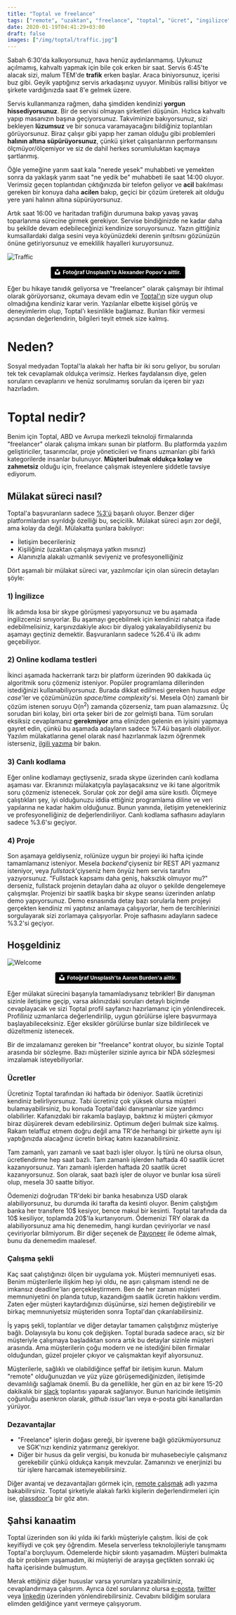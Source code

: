 ```yaml
---
title: "Toptal ve freelance"
tags: ["remote", "uzaktan", "freelance", "toptal", "ücret", "ingilizce", "mülakat", "ik"]
date: 2020-01-19T04:41:29+03:00
draft: false
images: ["/img/toptal/traffic.jpg"]
---
```


Sabah 6:30'da kalkıyorsunuz, hava henüz aydınlanmamış.
Uykunuz açılmamış, kahvaltı yapmak için bile çok erken bir saat.
Servis 6:45'te alacak sizi, malum TEM'de **trafik** erken başlar.
Araca biniyorsunuz, içerisi buz gibi.
Geyik yaptığınız servis arkadaşınız uyuyor.
Minibüs rallisi bitiyor ve şirkete vardığınızda saat 8'e gelmek üzere.

Servis kullanmanıza rağmen, daha şimdiden kendinizi **yorgun hissediyorsunuz**.
Bir de servisi olmayan şirketleri düşünün.
Hızlıca kahvaltı yapıp masanızın başına geçiyorsunuz.
Takviminize bakıyorsunuz, sizi bekleyen **lüzumsuz** ve bir sonuca varamayacağını bildiğiniz toplantıları görüyorsunuz.
Biraz çalışır gibi yapıp her zaman olduğu gibi problemleri **halının altına süpürüyorsunuz**, çünkü şirket çalışanlarının performansını ölçmüyor/ölçemiyor ve siz de dahil herkes sorumluluktan kaçmaya şartlanmış.

Öğle yemeğine yarım saat kala "nerede yesek" muhabbeti ve yemekten sonra da yaklaşık yarım saat "ne yedik be" muhabbeti ile saat 14:00 oluyor.
Verimsiz geçen toplantıdan çıktığınızda bir telefon geliyor ve **acil** bakılması gereken bir konuya daha **acilen** bakıp, geçici bir çözüm üreterek ait olduğu yere yani halının altına süpürüyorsunuz.

Artık saat 16:00 ve haritadan trafiğin durumuna bakıp yavaş yavaş toparlanma sürecine girmek gerekiyor.
Servise bindiğinizde ne kadar daha bu şekilde devam edebileceğinizi kendinize soruyorsunuz.
Yazın gittiğiniz kumsallardaki dalga sesini veya köyünüzdeki derenin şırıltısını gözünüzün önüne getiriyorsunuz ve emeklilik hayalleri kuruyorsunuz.

![Traffic][1]
<center>
<a style="background-color:black;color:white;text-decoration:none;padding:4px 6px;font-family:-apple-system, BlinkMacSystemFont, &quot;San Francisco&quot;, &quot;Helvetica Neue&quot;, Helvetica, Ubuntu, Roboto, Noto, &quot;Segoe UI&quot;, Arial, sans-serif;font-size:12px;font-weight:bold;line-height:1.2;display:inline-block;border-radius:3px" href="https://unsplash.com/@5tep5?utm_medium=referral&amp;utm_campaign=photographer-credit&amp;utm_content=creditBadge" target="_blank" rel="noopener noreferrer" title="Alexander Popov'a ait fotoğraflar için tıklayın."><span style="display:inline-block;padding:2px 3px"><svg xmlns="http://www.w3.org/2000/svg" style="height:12px;width:auto;position:relative;vertical-align:middle;top:-2px;fill:white" viewBox="0 0 32 32"><title>unsplash-logo</title><path d="M10 9V0h12v9H10zm12 5h10v18H0V14h10v9h12v-9z"></path></svg></span><span style="display:inline-block;padding:2px 3px">Fotoğraf Unsplash'ta Alexander Popov'a aittir.</span></a>
</center>

Eğer bu hikaye tanıdık geliyorsa ve "freelancer" olarak çalışmayı bir ihtimal olarak görüyorsanız, okumaya devam edin ve [Toptal'ın](https://www.toptal.com/) size uygun olup olmadığına kendiniz karar verin.
Yazılanlar elbette kişisel görüş ve deneyimlerim olup, Toptal'ı kesinlikle bağlamaz.
Bunları fikir vermesi açısından değerlendirin, bilgileri teyit etmek size kalmış.

# Neden?

Sosyal medyadan Toptal'la alakalı her hafta bir iki soru geliyor, bu soruları tek tek cevaplamak oldukça verimsiz.
Herkes faydalansın diye, gelen soruların cevaplarını ve henüz sorulmamış soruları da içeren bir yazı hazırladım.

# Toptal nedir?

Benim için Toptal, ABD ve Avrupa merkezli teknoloji firmalarında "freelancer" olarak çalışma imkanı sunan bir platform.
Bu platformda yazılım geliştiriciler, tasarımcılar, proje yöneticileri ve finans uzmanları gibi farklı kategorilerde insanlar bulunuyor.
**Müşteri bulmak oldukça kolay ve zahmetsiz** olduğu için, freelance çalışmak isteyenlere şiddetle tavsiye ediyorum.

## Mülakat süreci nasıl?

Toptal'a başvuranların sadece [%3'ü](https://www.toptal.com/top-3-percent) başarılı oluyor.
Benzer diğer platformlardan sıyrıldığı özelliği bu, seçicilik.
Mülakat süreci aşırı zor değil, ama kolay da değil.
Mülakatta şunlara bakılıyor:

* İletişim becerileriniz
* Kişiliğiniz (uzaktan çalışmaya yatkın mısınız)
* Alanınızla alakalı uzmanlık seviyeniz ve profesyonelliğiniz

Dört aşamalı bir mülakat süreci var, yazılımcılar için olan sürecin detayları şöyle:

### 1) İngilizce

İlk adımda kısa bir skype görüşmesi yapıyorsunuz ve bu aşamada ingilizcenizi sınıyorlar.
Bu aşamayı geçebilmek için kendinizi rahatça ifade edebilmelisiniz, karşınızdakiyle akıcı bir diyalog yakalayabildiyseniz bu aşamayı geçtiniz demektir.
Başvuranların sadece %26.4'ü ilk adımı geçebiliyor.

### 2) Online kodlama testleri

İkinci aşamada hackerrank tarzı bir platform üzerinden 90 dakikada üç algoritmik soru çözmeniz isteniyor.
Popüler programlama dillerinden istediğinizi kullanabiliyorsunuz.
Burada dikkat edilmesi gereken husus *edge case*'ler ve çözümünüzün *space/time complexity*'si.
Mesela O(n) zamanlı bir çözüm istenen soruyu O(n<sup>2</sup>) zamanda çözerseniz, tam puan alamazsınız.
Üç sorudan biri kolay, biri orta şeker biri de zor gelmişti bana.
Tüm soruları eksiksiz cevaplamanız **gerekmiyor** ama elinizden gelenin en iyisini yapmaya gayret edin, çünkü bu aşamada adayların sadece %7.4ü başarılı olabiliyor.
Yazılım mülakatlarına genel olarak nasıl hazırlanmak lazım öğrenmek isterseniz, [ilgili yazıma](/diger/yazilim-mulakatina-nasil-hazirlanilir) bir bakın.

### 3) Canlı kodlama

Eğer online kodlamayı geçtiyseniz, sırada skype üzerinden canlı kodlama aşaması var.
Ekranınızı mülakatçıyla paylaşacaksınız ve iki tane algoritmik soru çözmeniz istenecek.
Sorular çok zor değil ama süre kısıtlı.
Ölçmeye çalıştıkları şey, iyi olduğunuzu iddia ettiğiniz programlama diline ve veri yapılarına ne kadar hakim olduğunuz.
Bunun yanında, iletişim yetenekleriniz ve profesyonelliğiniz de değerlendiriliyor.
Canlı kodlama safhasını adayların sadece %3.6'sı geçiyor.

### 4) Proje

Son aşamaya geldiyseniz, rolünüze uygun bir projeyi iki hafta içinde tamamlamanız isteniyor.
Mesela *backend*'çiyseniz bir REST API yazmanız isteniyor, veya *fullstack*'çiyseniz hem önyüz hem servis tarafını yazıyorsunuz.
"Fullstack kapsamı daha geniş, haksızlık olmuyor mu?" derseniz, fullstack projenin detayları daha az oluyor o şekilde dengelemeye çalışmışlar.
Projenizi bir saatlik başka bir skype seansı üzerinden anlatıp demo yapıyorsunuz.
Demo esnasında detay bazı sorularla hem projeyi gerçekten kendiniz mi yaptınız anlamaya çalışıyorlar, hem de tercihlerinizi sorgulayarak sizi zorlamaya çalışıyorlar.
Proje safhasını adayların sadece %3.2'si geçiyor.

## Hoşgeldiniz

![Welcome][2]
<center>
<a style="background-color:black;color:white;text-decoration:none;padding:4px 6px;font-family:-apple-system, BlinkMacSystemFont, &quot;San Francisco&quot;, &quot;Helvetica Neue&quot;, Helvetica, Ubuntu, Roboto, Noto, &quot;Segoe UI&quot;, Arial, sans-serif;font-size:12px;font-weight:bold;line-height:1.2;display:inline-block;border-radius:3px" href="https://unsplash.com/@aaronburden?utm_medium=referral&amp;utm_campaign=photographer-credit&amp;utm_content=creditBadge" target="_blank" rel="noopener noreferrer" title="Aaron Burden'a ait fotoğraflar için tıklayın."><span style="display:inline-block;padding:2px 3px"><svg xmlns="http://www.w3.org/2000/svg" style="height:12px;width:auto;position:relative;vertical-align:middle;top:-2px;fill:white" viewBox="0 0 32 32"><title>unsplash-logo</title><path d="M10 9V0h12v9H10zm12 5h10v18H0V14h10v9h12v-9z"></path></svg></span><span style="display:inline-block;padding:2px 3px">Fotoğraf Unsplash'ta Aaron Burden'a aittir.</span></a>
</center>

Eğer mülakat sürecini başarıyla tamamladıysanız tebrikler!
Bir danışman sizinle iletişime geçip, varsa aklınızdaki soruları detaylı biçimde cevaplayacak ve sizi Toptal profil sayfanızı hazırlamanız için yönlendirecek.
Profiliniz uzmanlarca değerlendirilip, uygun görülürse işlere başvurmaya başlayabileceksiniz.
Eğer eksikler görülürse bunlar size bildirilecek ve düzeltmeniz istenecek.

Bir de imzalamanız gereken bir "freelance" kontrat oluyor, bu sizinle Toptal arasında bir sözleşme.
Bazı müşteriler sizinle ayrıca bir NDA sözleşmesi imzalamak isteyebiliyorlar.

### Ücretler

Ücretiniz Toptal tarafından iki haftada bir ödeniyor.
Saatlik ücretinizi kendiniz belirliyorsunuz.
Tabi ücretiniz çok yüksek olursa müşteri bulamayabilirsiniz, bu konuda Toptal'daki danışmanlar size yardımcı olabilirler.
Kafanızdaki bir rakamla başlayıp, baktınız ki müşteri çıkmıyor biraz düşürerek devam edebilirsiniz.
Optimum değeri bulmak size kalmış.
Rakam telaffuz etmem doğru değil ama TR'de herhangi bir şirkette aynı işi yaptığınızda alacağınız ücretin birkaç katını kazanabilirsiniz.

Tam zamanlı, yarı zamanlı ve saat bazlı işler oluyor.
İş türü ne olursa olsun, ücretlendirme hep saat bazlı.
Tam zamanlı işlerden haftada 40 saatlik ücret kazanıyorsunuz.
Yarı zamanlı işlerden haftada 20 saatlik ücret kazanıyorsunuz.
Son olarak, saat bazlı işler de oluyor ve bunlar kısa süreli olup, mesela 30 saatte bitiyor.

Ödemenizi doğrudan TR'deki bir banka hesabınıza USD olarak alabiliyorsunuz, bu durumda iki tarafta da kesinti oluyor.
Benim çalıştığım banka her transfere 10$ kesiyor, bence makul bir kesinti.
Toptal tarafında da 10$ kesiliyor, toplamda 20$'la kurtarıyorum.
Ödemenizi TRY olarak da alabiliyorsunuz ama hiç denemedim, hangi kurdan çeviriyorlar ve nasıl çeviriyorlar bilmiyorum.
Bir diğer seçenek de [Payoneer](https://www.payoneer.com/) ile ödeme almak, bunu da denemedim maalesef.

### Çalışma şekli

Kaç saat çalıştığınızı ölçen bir uygulama yok.
Müşteri memnuniyeti esas.
Benim müşterilerle ilişkim hep iyi oldu, ne aşırı çalışmam istendi ne de imkansız deadline'ları gerçekleştirmem.
Ben de her zaman müşteri memnuniyetini ön planda tutup, kazandığım saatlik ücretin hakkını verdim.
Zaten eğer müşteri kaytardığınızı düşünürse, sizi hemen değiştirebilir ve birkaç memnuniyetsiz müşteriden sonra Toptal'dan çıkarılabilirsiniz.

İş yapış şekli, toplantılar ve diğer detaylar tamamen çalıştığınız müşteriye bağlı.
Dolayısıyla bu konu çok değişken.
Toptal burada sadece aracı, siz bir müşteriyle çalışmaya başladıktan sonra artık bu detaylar sizinle müşteri arasında.
Ama müşterilerin çoğu modern ve ne istediğini bilen firmalar olduğundan, güzel projeler çıkıyor ve çalışmaktan keyif alıyorsunuz.

Müşterilerle, sağlıklı ve olabildiğince şeffaf bir iletişim kurun.
Malum "remote" olduğunuzdan ve yüz yüze görüşemediğinizden, iletişimde devamlılığı sağlamak önemli.
Bu da genellikle, her gün en az bir kere 15-20 dakikalık bir [slack](https://slack.com) toplantısı yaparak sağlanıyor.
Bunun haricinde iletişimin çoğunluğu asenkron olarak, *github issue*'ları veya e-posta gibi kanallardan yürüyor.

### Dezavantajlar

* "Freelance" işlerin doğası gereği, bir işverene bağlı gözükmüyorsunuz ve SGK'nızı kendiniz yatırmanız gerekiyor.
* Diğer bir husus da gelir vergisi, bu konuda bir muhasebeciyle çalışmanız gerekebilir çünkü oldukça karışık mevzular.
Zamanınızı ve enerjinizi bu tür işlere harcamak istemeyebilirsiniz.

Diğer avantaj ve dezavantajları görmek için, [remote çalışmak](/diger/remote-calismak) adlı yazıma bakabilirsiniz.
Toptal şirketiyle alakalı farklı kişilerin değerlendirmeleri için ise, [glassdoor'a](https://www.glassdoor.com/Reviews/Toptal-Reviews-E882070.htm) bir göz atın.


## Şahsi kanaatim

Toptal üzerinden son iki yılda iki farklı müşteriyle çalıştım.
İkisi de çok keyifliydi ve çok şey öğrendim.
Mesela serverless teknolojileriyle tanışmamı Toptal'a borçluyum.
Ödemelerde hiçbir sıkıntı yaşamadım.
Müşteri bulmakta da bir problem yaşamadım, iki müşteriyi de arayışa geçtikten sonraki üç hafta içerisinde bulmuştum.

Merak ettiğiniz diğer hususlar varsa yorumlara yazabilirsiniz, cevaplandırmaya çalışırım.
Ayrıca özel sorularınız olursa [e-posta](http://selcukcihan.com/), [twitter](https://twitter.com/scihan) veya [linkedin](https://www.linkedin.com/in/selcukcihan/) üzerinden yönlendirebilirsiniz.
Cevabını bildiğim sorulara elimden geldiğince yanıt vermeye çalışıyorum.

[1]: /img/toptal/traffic.jpg
[2]: /img/toptal/welcome.jpg
